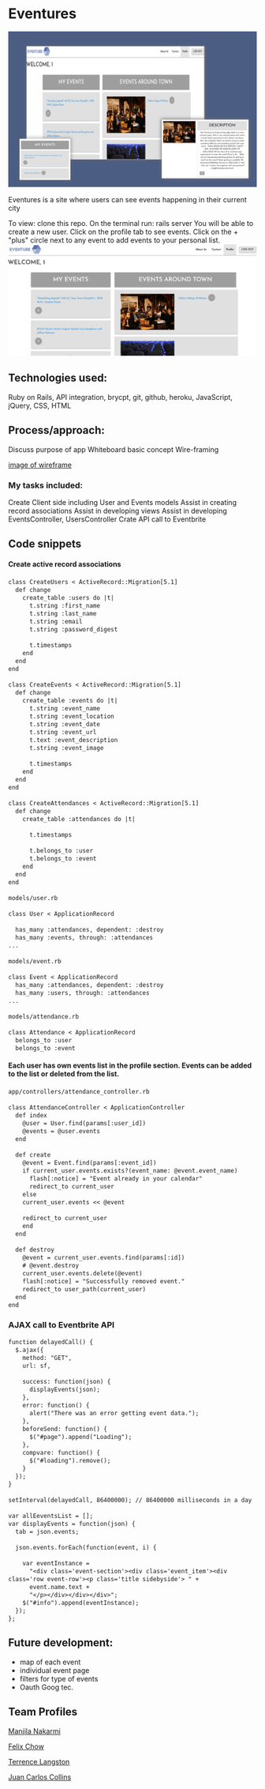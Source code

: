 # Eventures

![image of app, Eventures](readme-assets/Eventure-main.png "Eventures")

 Eventures is a site where users can see events happening in their current city


To view: clone this repo.
On the terminal run: rails server
You will be able to create a new user. Click on the profile tab to see events. Click on the + "plus" circle next to any event to add events to your personal list.
![image of app, Eventures-profile](readme-assets/eventure-profile.png "Eventures")


## Technologies used:

Ruby on Rails, API integration, brycpt, git, github, heroku, JavaScript, jQuery, CSS, HTML

## Process/approach:

Discuss purpose of app
Whiteboard basic concept
Wire-framing

[image of wireframe](https://trello.com/b/jCxRWOel/wireframe-user-page)


### My tasks included:
Create Client side including User and Events models
Assist in creating record associations
Assist in developing views
Assist in developing EventsController, UsersController
Crate API call to Eventbrite
## Code snippets

#### Create active record associations

```
class CreateUsers < ActiveRecord::Migration[5.1]
  def change
    create_table :users do |t|
      t.string :first_name
      t.string :last_name
      t.string :email
      t.string :password_digest

      t.timestamps
    end
  end
end

class CreateEvents < ActiveRecord::Migration[5.1]
  def change
    create_table :events do |t|
      t.string :event_name
      t.string :event_location
      t.string :event_date
      t.string :event_url
      t.text :event_description
      t.string :event_image

      t.timestamps
    end
  end
end

class CreateAttendances < ActiveRecord::Migration[5.1]
  def change
    create_table :attendances do |t|

      t.timestamps

      t.belongs_to :user
      t.belongs_to :event
    end
  end
end

models/user.rb

class User < ApplicationRecord

  has_many :attendances, dependent: :destroy
  has_many :events, through: :attendances
...

models/event.rb

class Event < ApplicationRecord
  has_many :attendances, dependent: :destroy
  has_many :users, through: :attendances
...

models/attendance.rb

class Attendance < ApplicationRecord
  belongs_to :user
  belongs_to :event

```

#### Each user has own events list in the profile section. Events can be added to the list or deleted from the list.

```
app/controllers/attendance_controller.rb

class AttendanceController < ApplicationController
  def index
    @user = User.find(params[:user_id])
    @events = @user.events
  end

  def create
    @event = Event.find(params[:event_id])
    if current_user.events.exists?(event_name: @event.event_name)
      flash[:notice] = "Event already in your calendar"
      redirect_to current_user
    else
    current_user.events << @event

    redirect_to current_user
    end
  end

  def destroy
    @event = current_user.events.find(params[:id])
    # @event.destroy
    current_user.events.delete(@event)
    flash[:notice] = "Successfully removed event."
    redirect_to user_path(current_user)
  end
end
```

### AJAX call to Eventbrite API

```
function delayedCall() {
  $.ajax({
    method: "GET",
    url: sf,

    success: function(json) {
      displayEvents(json);
    },
    error: function() {
      alert("There was an error getting event data.");
    },
    beforeSend: function() {
      $("#page").append("Loading");
    },
    compvare: function() {
      $("#loading").remove();
    }
  });
}

setInterval(delayedCall, 86400000); // 86400000 milliseconds in a day

var allEeventsList = [];
var displayEvents = function(json) {
  tab = json.events;

  json.events.forEach(function(event, i) {

    var eventInstance =
      "<div class='event-section'><div class='event_item'><div class='row event-row'><p class='title sidebyside'> " +
      event.name.text +
      "</p></div></div></div>";
    $("#info").append(eventInstance);
  });
};
```

## Future development:

- map of each event
- individual event page
- filters for type of events
- Oauth Goog tec.

## Team Profiles

[Manjila Nakarmi](https://github.com/Manjilan)

[Felix Chow ](https://github.com/fchow2018)

[Terrence Langston](https://github.com/ttime1100)

[Juan Carlos Collins](https://github.com/juancarlucci)

